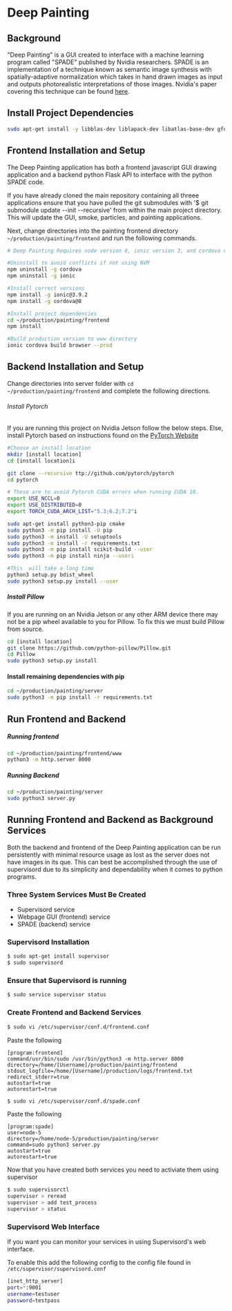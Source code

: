 Deep Painting
=============

## Background
"Deep Painting" is a GUI created to interface with a machine learning program called "SPADE" published by Nvidia researchers. SPADE is an implementation of a technique known as semantic image synthesis with spatially-adaptive normalization which takes in hand drawn images as input and outputs photorealistic interpretations of those images. Nvidia's paper covering this technique can be found [here](https://nvlabs.github.io/SPADE/). 

## Install Project Dependencies
```sh
sudo apt-get install -y libblas-dev liblapack-dev libatlas-base-dev gfortran libjpeg-dev zlib1g-dev libfreetype6-dev
```

## Frontend Installation and Setup
The Deep Painting application has both a frontend javascript GUI drawing application and a backend python Flask API to interface with the python SPADE code. 

If you have already cloned the main repository containing all threee applications ensure that you have pulled the git submodules with '$ git submodule update --init --recursive' from within the main project directory. This will update the GUI, smoke, particles, and painting applications. 

Next, change directories into the painting frontend directory `~/production/painting/frontend` and run the following commands. 

```sh
# Deep Painting Requires node version 8, ionic version 3, and cordova version 8.0.1

#Uninstall to avoid conflicts if not using NVM
npm uninstall -g cordova
npm uninstall -g ionic

#Install correct versions
npm install -g ionic@3.9.2
npm install -g cordova@8

#Install project dependencies
cd ~/production/painting/frontend
npm install

#Build production version to www directory
ionic cordova build browser --prod
```

## Backend Installation and Setup

Change directories into server folder with `cd ~/production/painting/frontend` and complete the following directions.

###### Install Pytorch
If you are running this project on Nvidia Jetson follow the below steps. Else, install Pytorch based on instructions found on the [PyTorch Website](https://pytorch.org/get-started/locally/)

```sh
#Choose an install location 
mkdir [install location]
cd [install location]i

git clone --recursive ttp://github.com/pytorch/pytorch
cd pytorch

# These are to avoid Pytorch CUDA errors when running CUDA 10. 
export USE_NCCL=0
export USE_DISTRIBUTED=0
export TORCH_CUDA_ARCH_LIST="5.3;6.2;7.2"i

sudo apt-get install python3-pip cmake
sudo python3 -m pip install -U pip
sudo python3 -m install -U setuptools
sudo python3 -m install -r requirements.txt
sudo python3 -m pip install scikit-build --user
sudo python3 -m pip install ninja --useri

#This  will take a long time
python3 setup.py bdist_wheel
sudo python3 setup.py install --user
```

##### Install Pillow 
If you are running on an Nvidia Jetson or any other ARM device there may not be a pip wheel available to you for Pillow. To fix this we must build Pillow from source.

```sh
cd [install location]
git clone https://github.com/python-pillow/Pillow.git
cd Pillow
sudo python3 setup.py install
```


#### Install remaining dependencies with pip

```sh
cd ~/production/painting/server
sudo python3 -m pip install -r requirements.txt
```

## Run Frontend and Backend

##### Running frontend
```sh
cd ~/production/painting/frontend/www
python3 -m http.server 8000
```
##### Running Backend
```sh
cd ~/production/painting/server
sudo python3 server.py
```

## Running Frontend and Backend as Background Services
Both the backend and frontend of the Deep Painting application can be run persistently with minimal resource usage as lost as the server does not have images in its que. This can best be accomplished through the use of supervisord due to its simplicity and dependability when it comes to python programs.
### Three System Services Must Be Created
  - Supervisord service
  - Webpage GUI (frontend) service
  - SPADE (backend) service
### Supervisord Installation
```sh
$ sudo apt-get install supervisor
$ sudo supervisord
```
### Ensure that Supervisord is running
```sh
$ sudo service supervisor status
```
### Create Frontend and Backend Services
```sh
$ sudo vi /etc/supervisor/conf.d/frontend.conf
```
Paste the following
```
[program:frontend]
command/usr/bin/sudo /usr/bin/python3 -m http.server 8000
directory=/home/[Username]/production/painting/frontend
stdout_logfile=/home/[Username]/production/logs/frontend.txt
redirect_stderr=true
autostart=true
autorestart=true
```
```sh
$ sudo vi /etc/supervisor/conf.d/spade.conf
```
Paste the following
```
[program:spade]
user=node-5
directory=/home/node-5/production/painting/server
command=sudo python3 server.py
autostart=true
autorestart=true
```
Now that you have created both services you need to activiate them using supervisor
```sh
$ sudo supervisorctl
supervisor > reread
supervisor > add test_process
supervisor > status
```

### Supervisord Web Interface
If you want you can monitor your services in using Supervisord's web interface.

To enable this add the following config to the config file found in `/etc/supervisor/supervisord.conf`

```sh
[inet_http_server]
port=*:9001
username=testuser
password=testpass
```


